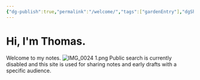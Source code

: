```yaml
---
{"dg-publish":true,"permalink":"/welcome/","tags":["gardenEntry"],"dgShowBacklinks":"false","dgEnableSearch":"false"}
---
```


# Hi, I'm Thomas. 
Welcome to my notes. 
![IMG_0024 1.png](/img/user/IMG_0024%201.png)
Public search is currently disabled and this site is used for sharing notes and early drafts with a specific audience. 